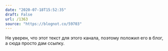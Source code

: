 ```yaml
---
date: "2020-07-18T15:52:35"
draft: False
url: /1363
source: "https://blognot.co/59703"
---
```


Не уверен, что этот текст для этого канала, поэтому положил его в блог, а сюда просто дам ссылку.
